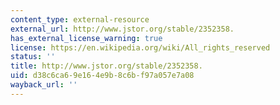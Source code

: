 ```yaml
---
content_type: external-resource
external_url: http://www.jstor.org/stable/2352358.
has_external_license_warning: true
license: https://en.wikipedia.org/wiki/All_rights_reserved
status: ''
title: http://www.jstor.org/stable/2352358.
uid: d38c6ca6-9e16-4e9b-8c6b-f97a057e7a08
wayback_url: ''
---
```

